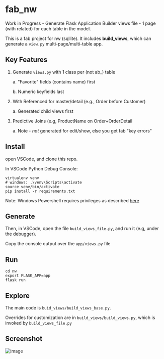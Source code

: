 # fab_nw
Work in Progress - Generate Flask Application Builder views file - 1 page (with related) for each table in the model.

This is a fab project for nw (sqllite).  It includes __build_views__, which can generate a `view.py` multi-page/multi-table app.


## Key Features

1. Generate `views.py` with 1 class per (not ab_) table

    a. "Favorite" fields (contains name) first

    b. Numeric keyfields last

2. With Referenced for master/detail (e.g., Order before Customer)

    a. Generated child views first

3. Predictive Joins (e.g, ProductName on Order+OrderDetail

    a. Note - *not* generated for edit/show, else you get fab "key errors"



## Install

open VSCode, and clone this repo.

In VSCode Python Debug Console:

```
virtualenv venv
# windows: .\venv\Scripts\activate
source venv/bin/activate
pip install -r requirements.txt
```

Note: Windows Powershell requires privileges as described [here](https://docs.microsoft.com/en-us/powershell/module/microsoft.powershell.core/about/about_execution_policies?view=powershel)


## Generate

Then, in VSCode, open the file `build_views_file.py`, and run it (e.g, under the debugger).

Copy the console output over the `app/views.py` file


## Run
```
cd nw
export FLASK_APP=app
flask run
```



## Explore

The main code is `buid_views/build_views_base.py`.

Overrides for customization are in `build_views/build_views.py`, which is invoked by `build_views_file.py`

## Screenshot
    
![image](https://drive.google.com/uc?export=view&id=1Q3cG-4rQ6Q6RdZppvkrQzCDhDYHnk-F6)
